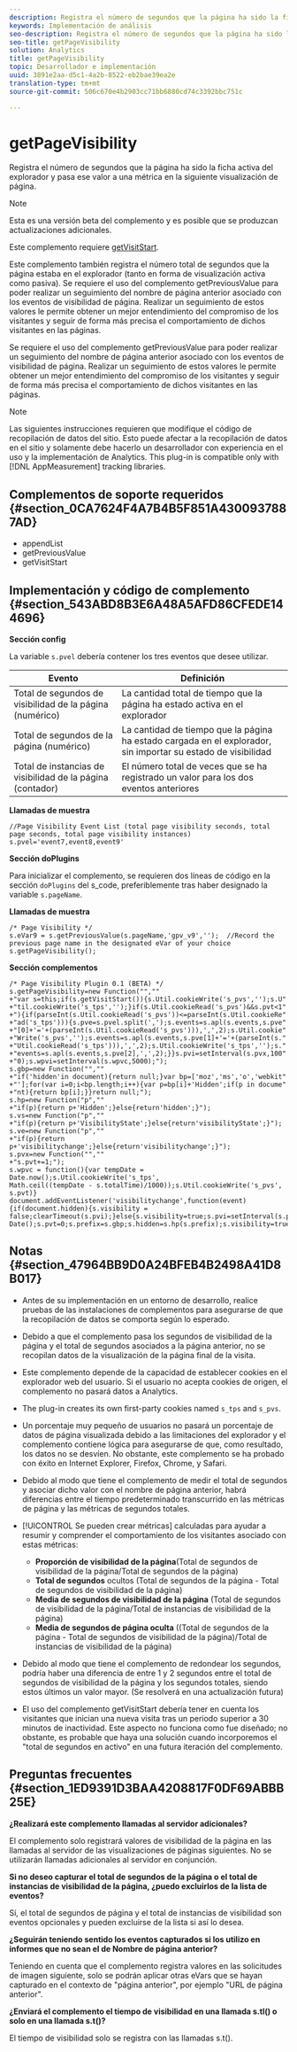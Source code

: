 ```yaml
---
description: Registra el número de segundos que la página ha sido la ficha activa del explorador y pasa ese valor a una métrica en la siguiente visualización de página.
keywords: Implementación de análisis
seo-description: Registra el número de segundos que la página ha sido la ficha activa del explorador y pasa ese valor a una métrica en la siguiente visualización de página.
seo-title: getPageVisibility
solution: Analytics
title: getPageVisibility
topic: Desarrollador e implementación
uuid: 3891e2aa-d5c1-4a2b-8522-eb2bae39ea2e
translation-type: tm+mt
source-git-commit: 506c670e4b2903cc71bb6880cd74c3392bbc751c

---
```



# getPageVisibility

Registra el número de segundos que la página ha sido la ficha activa del explorador y pasa ese valor a una métrica en la siguiente visualización de página.

>[!NOTE]
>
>Esta es una versión beta del complemento y es posible que se produzcan actualizaciones adicionales.

Este complemento requiere [getVisitStart](../../../implement/js-implementation/plugins/getvisitstart.md#concept_1C3CD25A87094A498A1D8A455963FBD8).

Este complemento también registra el número total de segundos que la página estaba en el explorador (tanto en forma de visualización activa como pasiva). Se requiere el uso del complemento getPreviousValue para poder realizar un seguimiento del nombre de página anterior asociado con los eventos de visibilidad de página. Realizar un seguimiento de estos valores le permite obtener un mejor entendimiento del compromiso de los visitantes y seguir de forma más precisa el comportamiento de dichos visitantes en las páginas.

Se requiere el uso del complemento getPreviousValue para poder realizar un seguimiento del nombre de página anterior asociado con los eventos de visibilidad de página. Realizar un seguimiento de estos valores le permite obtener un mejor entendimiento del compromiso de los visitantes y seguir de forma más precisa el comportamiento de dichos visitantes en las páginas.

>[!NOTE]
>
>Las siguientes instrucciones requieren que modifique el código de recopilación de datos del sitio. Esto puede afectar a la recopilación de datos en el sitio y solamente debe hacerlo un desarrollador con experiencia en el uso y la implementación de Analytics. This plug-in is compatible only with [!DNL AppMeasurement] tracking libraries.

## Complementos de soporte requeridos {#section_0CA7624F4A7B4B5F851A4300937887AD}

* appendList
* getPreviousValue
* getVisitStart

## Implementación y código de complemento {#section_543ABD8B3E6A48A5AFD86CFEDE144696}

**Sección config**

La variable `s.pvel` debería contener los tres eventos que desee utilizar.

| Evento | Definición |
|---|---|
| Total de segundos de visibilidad de la página (numérico) | La cantidad total de tiempo que la página ha estado activa en el explorador |
| Total de segundos de la página (numérico) | La cantidad de tiempo que la página ha estado cargada en el explorador, sin importar su estado de visibilidad |
| Total de instancias de visibilidad de la página (contador) | El número total de veces que se ha registrado un valor para los dos eventos anteriores |

**Llamadas de muestra**

```
//Page Visibility Event List (total page visibility seconds, total page seconds, total page visibility instances) 
s.pvel='event7,event8,event9' 
```

**Sección doPlugins**

Para inicializar el complemento, se requieren dos líneas de código en la sección `doPlugins` del s_code, preferiblemente tras haber designado la variable `s.pageName`.

**Llamadas de muestra**

```
/* Page Visibility */ 
s.eVar9 = s.getPreviousValue(s.pageName,'gpv_v9','');  //Record the previous page name in the designated eVar of your choice 
s.getPageVisibility(); 
```

**Sección complementos**

```
/* Page Visibility Plugin 0.1 (BETA) */ 
s.getPageVisibility=new Function("","" 
+"var s=this;if(s.getVisitStart()){s.Util.cookieWrite('s_pvs','');s.U" 
+"til.cookieWrite('s_tps','');}if(s.Util.cookieRead('s_pvs')&&s.pvt<1" 
+"){if(parseInt(s.Util.cookieRead('s_pvs'))<=parseInt(s.Util.cookieRe" 
+"ad('s_tps'))){s.pve=s.pvel.split(',');s.events=s.apl(s.events,s.pve" 
+"[0]+'='+(parseInt(s.Util.cookieRead('s_pvs'))),',',2);s.Util.cookie" 
+"Write('s_pvs','');s.events=s.apl(s.events,s.pve[1]+'='+(parseInt(s." 
+"Util.cookieRead('s_tps'))),',',2);s.Util.cookieWrite('s_tps','');s." 
+"events=s.apl(s.events,s.pve[2],',',2);}}s.pvi=setInterval(s.pvx,100" 
+"0);s.wpvi=setInterval(s.wpvc,5000);"); 
s.gbp=new Function("","" 
+"if('hidden'in document){return null;}var bp=['moz','ms','o','webkit" 
+"'];for(var i=0;i<bp.length;i++){var p=bp[i]+'Hidden';if(p in docume" 
+"nt){return bp[i];}}return null;"); 
s.hp=new Function("p","" 
+"if(p){return p+'Hidden';}else{return'hidden';}"); 
s.vs=new Function("p","" 
+"if(p){return p+'VisibilityState';}else{return'visibilityState';}"); 
s.ve=new Function("p","" 
+"if(p){return p+'visibilitychange';}else{return'visibilitychange';}"); 
s.pvx=new Function("","" 
+"s.pvt+=1;"); 
s.wpvc = function(){var tempDate = Date.now();s.Util.cookieWrite('s_tps', 
Math.ceil((tempDate - s.totalTime)/1000));s.Util.cookieWrite('s_pvs', s.pvt)} 
document.addEventListener('visibilitychange',function(event){if(document.hidden){s.visibility = false;clearTimeout(s.pvi);}else{s.visibility=true;s.pvi=setInterval(s.pvx,1000);}});s.totalTime=new Date();s.pvt=0;s.prefix=s.gbp;s.hidden=s.hp(s.prefix);s.visibility=true;s.visibilityState=s.vs(s.prefix);s.visibilityEvent=s.ve(s.prefix); 
```

## Notas {#section_47964BB9D0A24BFEB4B2498A41D8B017}

* Antes de su implementación en un entorno de desarrollo, realice pruebas de las instalaciones de complementos para asegurarse de que la recopilación de datos se comporta según lo esperado.
* Debido a que el complemento pasa los segundos de visibilidad de la página y el total de segundos asociados a la página anterior, no se recopilan datos de la visualización de la página final de la visita.
* Este complemento depende de la capacidad de establecer cookies en el explorador web del usuario. Si el usuario no acepta cookies de origen, el complemento no pasará datos a Analytics.
* The plug-in creates its own first-party cookies named `s_tps` and `s_pvs`.

* Un porcentaje muy pequeño de usuarios no pasará un porcentaje de datos de página visualizada debido a las limitaciones del explorador y el complemento contiene lógica para asegurarse de que, como resultado, los datos no se desvíen. No obstante, este complemento se ha probado con éxito en Internet Explorer, Firefox, Chrome, y Safari.
* Debido al modo que tiene el complemento de medir el total de segundos y asociar dicho valor con el nombre de página anterior, habrá diferencias entre el tiempo predeterminado transcurrido en las métricas de página y las métricas de segundos totales.
* [!UICONTROL Se pueden crear métricas] calculadas para ayudar a resumir y comprender el comportamiento de los visitantes asociado con estas métricas:

   * **Proporción de visibilidad de la página**(Total de segundos de visibilidad de la página/Total de segundos de la página)
   * **Total de segundos** ocultos (Total de segundos de la página - Total de segundos de visibilidad de la página)
   * **Media de segundos de visibilidad de la página** (Total de segundos de visibilidad de la página/Total de instancias de visibilidad de la página)
   * **Media de segundos de página oculta** ((Total de segundos de la página - Total de segundos de visibilidad de la página)/Total de instancias de visibilidad de la página)

* Debido al modo que tiene el complemento de redondear los segundos, podría haber una diferencia de entre 1 y 2 segundos entre el total de segundos de visibilidad de la página y los segundos totales, siendo estos últimos un valor mayor. (Se resolverá en una actualización futura)
* El uso del complemento getVisitStart debería tener en cuenta los visitantes que inician una nueva visita tras un periodo superior a 30 minutos de inactividad. Este aspecto no funciona como fue diseñado; no obstante, es probable que haya una solución cuando incorporemos el "total de segundos en activo" en una futura iteración del complemento.

## Preguntas frecuentes {#section_1ED9391D3BAA4208817F0DF69ABBB25E}

**¿Realizará este complemento llamadas al servidor adicionales?**

El complemento solo registrará valores de visibilidad de la página en las llamadas al servidor de las visualizaciones de páginas siguientes. No se utilizarán llamadas adicionales al servidor en conjunción.

**Si no deseo capturar el total de segundos de la página o el total de instancias de visibilidad de la página, ¿puedo excluirlos de la lista de eventos?**

Sí, el total de segundos de página y el total de instancias de visibilidad son eventos opcionales y pueden excluirse de la lista si así lo desea.

**¿Seguirán teniendo sentido los eventos capturados si los utilizo en informes que no sean el de Nombre de página anterior?**

Teniendo en cuenta que el complemento registra valores en las solicitudes de imagen siguiente, solo se podrán aplicar otras eVars que se hayan capturado en el contexto de "página anterior", por ejemplo "URL de página anterior".

**¿Enviará el complemento el tiempo de visibilidad en una llamada s.tl() o solo en una llamada s.t()?**

El tiempo de visibilidad solo se registra con las llamadas s.t().
